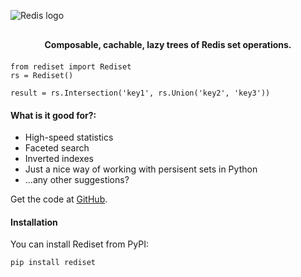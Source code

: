 <img src="http://redis.io/images/redis.png" style="display: block; margin: 30px auto;" alt="Redis logo" title="Redis logo" />

**<span style="display: block; text-align: center; margin-bottom: 20px;">Composable, cachable, lazy trees of Redis set operations.</span>**

    from rediset import Rediset
    rs = Rediset()

    result = rs.Intersection('key1', rs.Union('key2', 'key3'))

#### What is it good for?:

* High-speed statistics
* Faceted search
* Inverted indexes
* Just a nice way of working with persisent sets in Python
* ...any other suggestions?

Get the code at [GitHub](https://github.com/j4mie/rediset).

#### Installation

You can install Rediset from PyPI:

    pip install rediset
